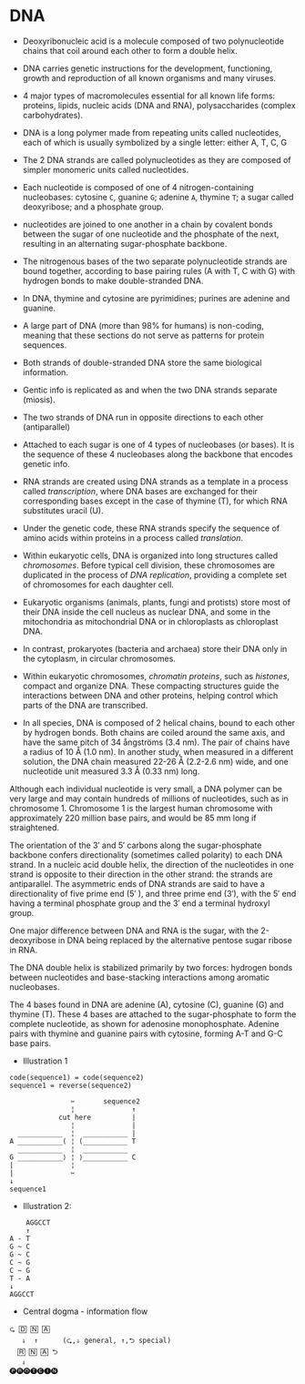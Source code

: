 # DNA

* Deoxyribonucleic acid is a molecule composed of two polynucleotide chains that coil around each other to form a double helix.

* DNA carries genetic instructions for the development, functioning, growth and reproduction of all known organisms and many viruses.

* 4 major types of macromolecules essential for all known life forms: proteins, lipids, nucleic acids (DNA and RNA), polysaccharides (complex carbohydrates).

* DNA is a long polymer made from repeating units called nucleotides, each of which is usually symbolized by a single letter: either A, T, C, G

* The 2 DNA strands are called polynucleotides as they are composed of simpler monomeric units called nucleotides.
* Each nucleotide is composed of one of 4 nitrogen-containing nucleobases: cytosine `C`, guanine `G`; adenine `A`, thymine `T`; a sugar called deoxyribose; and a phosphate group.
* nucleotides are joined to one another in a chain by covalent bonds between the sugar of one nucleotide and the phosphate of the next, resulting in an alternating sugar-phosphate backbone.
* The nitrogenous bases of the two separate polynucleotide strands are bound together, according to base pairing rules (A with T, C with G) with hydrogen bonds to make double-stranded DNA.
* In DNA, thymine and cytosine are pyrimidines; purines are adenine and guanine.

* A large part of DNA (more than 98% for humans) is non-coding, meaning that these sections do not serve as patterns for protein sequences.
* Both strands of double-stranded DNA store the same biological information.
* Gentic info is replicated as and when the two DNA strands separate (miosis).
* The two strands of DNA run in opposite directions to each other (antiparallel)

* Attached to each sugar is one of 4 types of nucleobases (or bases). It is the sequence of these 4 nucleobases along the backbone that encodes genetic info.
* RNA strands are created using DNA strands as a template in a process called *transcription*, where DNA bases are exchanged for their corresponding bases except in the case of thymine (T), for which RNA substitutes uracil (U).
* Under the genetic code, these RNA strands specify the sequence of amino acids within proteins in a process called *translation*.

* Within eukaryotic cells, DNA is organized into long structures called *chromosomes*. Before typical cell division, these chromosomes are duplicated in the process of *DNA replication*, providing a complete set of chromosomes for each daughter cell.
* Eukaryotic organisms (animals, plants, fungi and protists) store most of their DNA inside the cell nucleus as nuclear DNA, and some in the mitochondria as mitochondrial DNA or in chloroplasts as chloroplast DNA.
* In contrast, prokaryotes (bacteria and archaea) store their DNA only in the cytoplasm, in circular chromosomes.
* Within eukaryotic chromosomes, *chromatin proteins*, such as *histones*, compact and organize DNA. These compacting structures guide the interactions between DNA and other proteins, helping control which parts of the DNA are transcribed.


* In all species, DNA is composed of 2 helical chains, bound to each other by hydrogen bonds. Both chains are coiled around the same axis, and have the same pitch of 34 ångströms (3.4 nm). The pair of chains have a radius of 10 Å (1.0 nm). In another study, when measured in a different solution, the DNA chain measured 22-26 Å (2.2-2.6 nm) wide, and one nucleotide unit measured 3.3 Å (0.33 nm) long.

Although each individual nucleotide is very small, a DNA polymer can be very large and may contain hundreds of millions of nucleotides, such as in chromosome 1. Chromosome 1 is the largest human chromosome with approximately 220 million base pairs, and would be 85 mm long if straightened.

The orientation of the 3′ and 5′ carbons along the sugar-phosphate backbone confers directionality (sometimes called polarity) to each DNA strand. In a nucleic acid double helix, the direction of the nucleotides in one strand is opposite to their direction in the other strand: the strands are antiparallel. The asymmetric ends of DNA strands are said to have a directionality of five prime end (5′ ), and three prime end (3′), with the 5′ end having a terminal phosphate group and the 3′ end a terminal hydroxyl group.

One major difference between DNA and RNA is the sugar, with the 2-deoxyribose in DNA being replaced by the alternative pentose sugar ribose in RNA.

The DNA double helix is stabilized primarily by two forces: hydrogen bonds between nucleotides and base-stacking interactions among aromatic nucleobases. 

The 4 bases found in DNA are adenine (A), cytosine (C), guanine (G) and thymine (T). These 4 bases are attached to the sugar-phosphate to form the complete nucleotide, as shown for adenosine monophosphate. Adenine pairs with thymine and guanine pairs with cytosine, forming A-T and G-C base pairs.


* Illustration 1

```
code(sequence1) = code(sequence2)
sequence1 = reverse(sequence2)

               ✂       sequence2
               ¦              ↑
            cut here          |
               ¦              |
  ___________  ¦  ___________ |
A ___________( ¦ (___________ T
  ___________  ¦  ___________
G ___________⟩ ¦ ⟩___________ C
|              ¦
|              ✂
↓
sequence1
```

* Illustration 2:

```
    AGGCCT
    ↑
A - T
G ~ C
G ~ C
C ~ G
C ~ G
T - A
↓
AGGCCT
```

* Central dogma - information flow

```
⮎ 🄳 🄽 🄰
   ⇓  ↑      (⮎,⇓ general, ↑,⮌ special)
  🅁 🄽 🄰 ⮌
   ⇓
🅟🅡🅞🅣🅔🅘🅝
```

